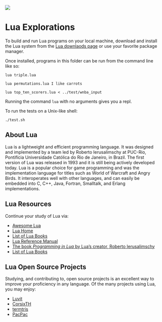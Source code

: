 <img src="https://raw.githubusercontent.com/rtoal/ple/master/docs/resources/lua-logo-64.png">

# Lua Explorations

To build and run Lua programs on your local machine, download and install the Lua system from the [Lua downlaods page](https://www.lua.org/download.html) or use your favorite package manager.

Once installed, programs in this folder can be run from the command line like so:

```
lua triple.lua
```

```
lua permutations.lua I like carrots
```

```
lua top_ten_scorers.lua < ../test/wnba_input
```

Running the command `lua` with no arguments gives you a repl.

To run the tests on a Unix-like shell:

```
./test.sh
```

## About Lua

Lua is a lightweight and efficient programming language. It was designed and implemented by a team led by Roberto Ierusalimschy at PUC-Rio, Pontifícia Universidade Católica do Rio de Janeiro, in Brazil. The first version of Lua was released in 1993 and it is still being actively developed today. Lua is a popular choice for game programming and was the implementation language for titles such as World of Warcraft and Angry Birds. It interoperates well with other languages, and can easily be embedded into C, C++, Java, Fortran, Smalltalk, and Erlang implementations.

## Lua Resources

Continue your study of Lua via:

- [Awesome Lua](https://github.com/LewisJEllis/awesome-lua)
- [Lua Home](http://www.lua.org/)
- [List of Lua Books](http://www.lua.org/docs.html#books)
- [Lua Reference Manual](http://www.lua.org/manual/5.4/)
- [The book _Programming in Lua_ by Lua’s creator, Roberto Ierusalimschy](http://www.lua.org/pil/)
- [List of Lua Books](https://realtoughcandy.com/best-lua-books/)

## Lua Open Source Projects

Studying, and contributing to, open source projects is an excellent way to improve your proficiency in any language. Of the many projects using Lua, you may enjoy:

- [Luvit](https://github.com/luvit/luvit)
- [CorsixTH](https://github.com/CorsixTH/CorsixTH)
- [termtris](https://github.com/tylerneylon/termtris)
- [PacPac](https://github.com/tylerneylon/pacpac)
